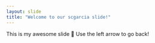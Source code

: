 ```yaml
---
layout: slide
title: "Welcome to our scgarcia slide!"
---
```

This is my awesome slide :tada:
Use the left arrow to go back!
